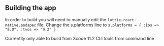 ## Building the app

In order to build you will need to manually edit the `lottie-react-native.podspec` file. Change the s.platforms line to `s.platforms = { :ios => "8.0", :tvos => "9.2" }`

Currentlly only able to build from Xcode 11.2 CLI tools from command line
